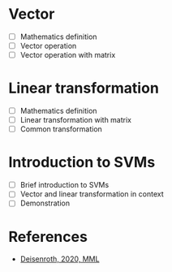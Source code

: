 # Vector

- [ ] Mathematics definition
- [ ] Vector operation
- [ ] Vector operation with matrix

# Linear transformation
- [ ] Mathematics definition
- [ ] Linear transformation with matrix
- [ ] Common transformation

# Introduction to SVMs

- [ ] Brief introduction to SVMs
- [ ] Vector and linear transformation in context
- [ ] Demonstration

# References

- [Deisenroth, 2020, MML](https://mml-book.com/)
